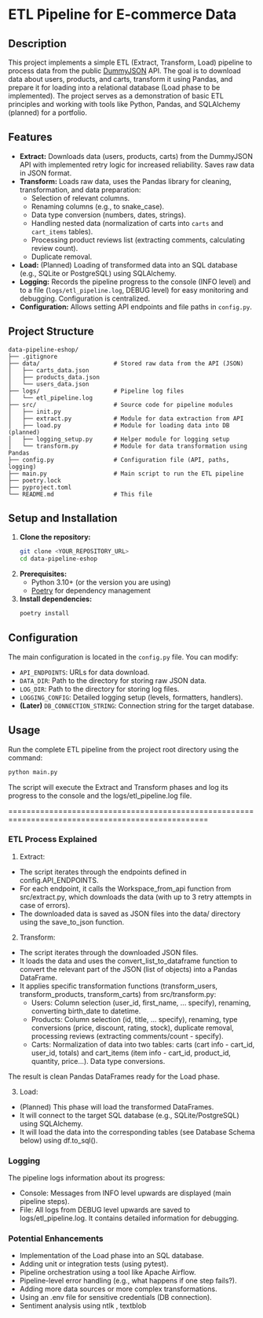 # ETL Pipeline for E-commerce Data

## Description

This project implements a simple ETL (Extract, Transform, Load) pipeline to process data from the public [DummyJSON](https://dummyjson.com/) API. The goal is to download data about users, products, and carts, transform it using Pandas, and prepare it for loading into a relational database (Load phase to be implemented). The project serves as a demonstration of basic ETL principles and working with tools like Python, Pandas, and SQLAlchemy (planned) for a portfolio.

## Features

* **Extract:** Downloads data (users, products, carts) from the DummyJSON API with implemented retry logic for increased reliability. Saves raw data in JSON format.
* **Transform:** Loads raw data, uses the Pandas library for cleaning, transformation, and data preparation:
    * Selection of relevant columns.
    * Renaming columns (e.g., to snake_case).
    * Data type conversion (numbers, dates, strings).
    * Handling nested data (normalization of carts into `carts` and `cart_items` tables).
    * Processing product reviews list (extracting comments, calculating review count).
    * Duplicate removal.
* **Load:** (Planned) Loading of transformed data into an SQL database (e.g., SQLite or PostgreSQL) using SQLAlchemy.
* **Logging:** Records the pipeline progress to the console (INFO level) and to a file (`logs/etl_pipeline.log`, DEBUG level) for easy monitoring and debugging. Configuration is centralized.
* **Configuration:** Allows setting API endpoints and file paths in `config.py`.

## Project Structure
```
data-pipeline-eshop/
├── .gitignore
├── data/                     # Stored raw data from the API (JSON)
│   ├── carts_data.json
│   ├── products_data.json
│   └── users_data.json
├── logs/                     # Pipeline log files
│   └── etl_pipeline.log
├── src/                      # Source code for pipeline modules
│   ├── init.py
│   ├── extract.py            # Module for data extraction from API
│   ├── load.py               # Module for loading data into DB (planned)
│   ├── logging_setup.py      # Helper module for logging setup
│   └── transform.py          # Module for data transformation using Pandas
├── config.py                 # Configuration file (API, paths, logging)
├── main.py                   # Main script to run the ETL pipeline
├── poetry.lock
├── pyproject.toml
└── README.md                 # This file
```

## Setup and Installation

1.  **Clone the repository:**
    ```bash
    git clone <YOUR_REPOSITORY_URL>
    cd data-pipeline-eshop
    ```
2.  **Prerequisites:**
    * Python 3.10+ (or the version you are using)
    * [Poetry](https://python-poetry.org/) for dependency management
3.  **Install dependencies:**
    ```bash
    poetry install
    ```

## Configuration

The main configuration is located in the `config.py` file. You can modify:

* `API_ENDPOINTS`: URLs for data download.
* `DATA_DIR`: Path to the directory for storing raw JSON data.
* `LOG_DIR`: Path to the directory for storing log files.
* `LOGGING_CONFIG`: Detailed logging setup (levels, formatters, handlers).
* **(Later)** `DB_CONNECTION_STRING`: Connection string for the target database.

## Usage

Run the complete ETL pipeline from the project root directory using the command:

```bash
python main.py
```

The script will execute the Extract and Transform phases and log its progress to the console and the logs/etl_pipeline.log file.












==================================================================================================
### ETL Process Explained
1. Extract:

* The script iterates through the endpoints defined in config.API_ENDPOINTS.
* For each endpoint, it calls the Workspace_from_api function from src/extract.py, which downloads the data (with up to 3 retry attempts in case of errors).
* The downloaded data is saved as JSON files into the data/ directory using the save_to_json function.

2. Transform:

* The script iterates through the downloaded JSON files.
* It loads the data and uses the convert_list_to_dataframe function to convert the relevant part of the JSON (list of objects) into a Pandas DataFrame.
* It applies specific transformation functions (transform_users, transform_products, transform_carts) from src/transform.py:
    * Users: Column selection (user_id, first_name, ... specify), renaming, converting birth_date to datetime.
    * Products: Column selection (id, title, ... specify), renaming, type conversions (price, discount, rating, stock), duplicate removal, processing reviews (extracting comments/count - specify).
    * Carts: Normalization of data into two tables: carts (cart info - cart_id, user_id, totals) and cart_items (item info - cart_id, product_id, quantity, price...). Data type conversions.

The result is clean Pandas DataFrames ready for the Load phase.

3. Load:

* (Planned) This phase will load the transformed DataFrames.
* It will connect to the target SQL database (e.g., SQLite/PostgreSQL) using SQLAlchemy.
* It will load the data into the corresponding tables (see Database Schema below) using df.to_sql().

### Logging
The pipeline logs information about its progress:

* Console: Messages from INFO level upwards are displayed (main pipeline steps).
* File: All logs from DEBUG level upwards are saved to logs/etl_pipeline.log. It contains detailed information for debugging.

### Potential Enhancements
* Implementation of the Load phase into an SQL database.
* Adding unit or integration tests (using pytest).
* Pipeline orchestration using a tool like Apache Airflow.
* Pipeline-level error handling (e.g., what happens if one step fails?).
* Adding more data sources or more complex transformations.
* Using an .env file for sensitive credentials (DB connection).
* Sentiment analysis using ntlk , textblob